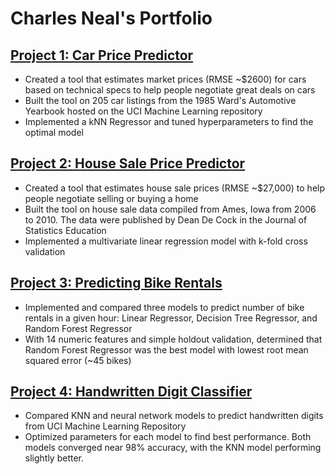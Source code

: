 # Charles Neal's Portfolio

## [Project 1: Car Price Predictor](https://github.com/charlesbneal2/Predicting_Car_Prices)
- Created a tool that estimates market prices (RMSE ~$2600) for cars based on technical specs to help people negotiate great deals on cars
- Built the tool on 205 car listings from the 1985 Ward's Automotive Yearbook hosted on the UCI Machine Learning repository
- Implemented a kNN Regressor and tuned hyperparameters to find the optimal model

## [Project 2: House Sale Price Predictor](https://github.com/charlesbneal2/Predicting_House_Prices)
- Created a tool that estimates house sale prices (RMSE ~$27,000) to help people negotiate selling or buying a home
- Built the tool on house sale data compiled from Ames, Iowa from 2006 to 2010. The data were published by Dean De Cock in the Journal of Statistics Education
- Implemented a multivariate linear regression model with k-fold cross validation

## [Project 3: Predicting Bike Rentals](https://github.com/charlesbneal2/Predicting_Bike_Rentals)
- Implemented and compared three models to predict number of bike rentals in a given hour: Linear Regressor, Decision Tree Regressor, and Random Forest Regressor
- With 14 numeric features and simple holdout validation, determined that Random Forest Regressor was the best model with lowest root mean squared error (~45 bikes)

## [Project 4: Handwritten Digit Classifier](https://github.com/charlesbneal2/Handwritten_Digits_Classifier)
- Compared KNN and neural network models to predict handwritten digits from UCI Machine Learning Repository
- Optimized parameters for each model to find best performance. Both models converged near 98% accuracy, with the KNN model performing slightly better. 

